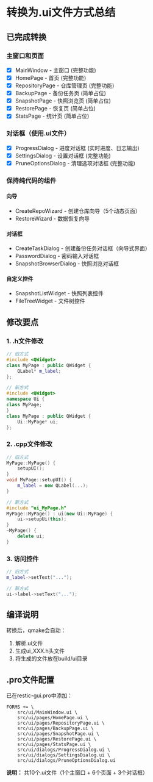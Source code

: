 # 转换为.ui文件方式总结

## 已完成转换

### 主窗口和页面
- [x] MainWindow - 主窗口 (完整功能)
- [x] HomePage - 首页 (完整功能)
- [x] RepositoryPage - 仓库管理页 (完整功能)
- [x] BackupPage - 备份任务页 (简单占位)
- [x] SnapshotPage - 快照浏览页 (简单占位)
- [x] RestorePage - 恢复页 (简单占位)
- [x] StatsPage - 统计页 (简单占位)

### 对话框（使用.ui文件）
- [x] ProgressDialog - 进度对话框 (实时进度、日志输出)
- [x] SettingsDialog - 设置对话框 (完整功能)
- [x] PruneOptionsDialog - 清理选项对话框 (完整功能)

### 保持纯代码的组件
#### 向导
- CreateRepoWizard - 创建仓库向导（5个动态页面）
- RestoreWizard - 数据恢复向导

#### 对话框
- CreateTaskDialog - 创建备份任务对话框（向导式界面）
- PasswordDialog - 密码输入对话框
- SnapshotBrowserDialog - 快照浏览对话框

#### 自定义控件
- SnapshotListWidget - 快照列表控件
- FileTreeWidget - 文件树控件

## 修改要点

### 1. .h文件修改
```cpp
// 旧方式
#include <QWidget>
class MyPage : public QWidget {
    QLabel* m_label;
};

// 新方式
#include <QWidget>
namespace Ui {
class MyPage;
}
class MyPage : public QWidget {
    Ui::MyPage* ui;
};
```

### 2. .cpp文件修改
```cpp
// 旧方式
MyPage::MyPage() {
    setupUI();
}
void MyPage::setupUI() {
    m_label = new QLabel(...);
}

// 新方式
#include "ui_MyPage.h"
MyPage::MyPage() : ui(new Ui::MyPage) {
    ui->setupUi(this);
}
~MyPage() {
    delete ui;
}
```

### 3. 访问控件
```cpp
// 旧方式
m_label->setText("...");

// 新方式
ui->label->setText("...");
```

## 编译说明

转换后，qmake会自动：
1. 解析.ui文件
2. 生成ui_XXX.h头文件
3. 将生成的文件放在build/ui目录

## .pro文件配置

已在restic-gui.pro中添加：
```qmake
FORMS += \
    src/ui/MainWindow.ui \
    src/ui/pages/HomePage.ui \
    src/ui/pages/RepositoryPage.ui \
    src/ui/pages/BackupPage.ui \
    src/ui/pages/SnapshotPage.ui \
    src/ui/pages/RestorePage.ui \
    src/ui/pages/StatsPage.ui \
    src/ui/dialogs/ProgressDialog.ui \
    src/ui/dialogs/SettingsDialog.ui \
    src/ui/dialogs/PruneOptionsDialog.ui
```

**说明：** 共10个.ui文件（1个主窗口 + 6个页面 + 3个对话框）

